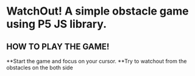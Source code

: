 # WatchOut! A simple obstacle game using P5 JS library.

## HOW TO PLAY THE GAME!

**Start the game and focus on your cursor.
**Try to watchout from the obstacles on the both side
